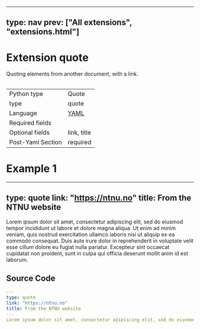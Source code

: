 



---
type: nav
prev: ["All extensions", "extensions.html"]
---





# Extension quote

Quoting elements from another document, with a link.
<table class="table"></table>




<table class="table"><tbody><td>Python type</td><td>Quote</td>
<tr></tr>
<td>type</td><td>quote</td>
<tr></tr>
<td>Language</td><td><a href="#">YAML</a></td>
<tr></tr>
<td>Required fields</td><td></td>
<tr></tr>
<td>Optional fields</td><td>link, title</td>
<tr></tr>
<td>Post-Yaml Section</td><td>required</td>
<tr></tr></tbody></table>






# Example 1

---
type: quote
link: "https://ntnu.no"
title: From the NTNU website
---
Lorem ipsum dolor sit amet, consectetur adipiscing elit, sed do eiusmod tempor incididunt ut labore et dolore magna aliqua. Ut enim ad minim veniam, quis nostrud exercitation ullamco laboris nisi ut aliquip ex ea commodo consequat. Duis aute irure dolor in reprehenderit in voluptate velit esse cillum dolore eu fugiat nulla pariatur. Excepteur sint occaecat cupidatat non proident, sunt in culpa qui officia deserunt mollit anim id est laborum.






## Source Code

```yaml
---
type: quote
link: "https://ntnu.no"
title: From the NTNU website
---
Lorem ipsum dolor sit amet, consectetur adipiscing elit, sed do eiusmod tempor incididunt ut labore et dolore magna aliqua. Ut enim ad minim veniam, quis nostrud exercitation ullamco laboris nisi ut aliquip ex ea commodo consequat. Duis aute irure dolor in reprehenderit in voluptate velit esse cillum dolore eu fugiat nulla pariatur. Excepteur sint occaecat cupidatat non proident, sunt in culpa qui officia deserunt mollit anim id est laborum.
```



